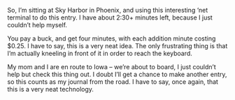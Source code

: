 So, I’m sitting at Sky Harbor in Phoenix, and using this interesting ‘net terminal to do this entry. I have about 2:30+ minutes left, because I just couldn’t help myself.

You pay a buck, and get four minutes, with each addition minute costing $0.25. I have to say, this is a very neat idea. The only frustrating thing is that I’m actually kneeling in front of it in order to reach the keyboard.

My mom and I are en route to Iowa – we’re about to board, I just couldn’t help but check this thing out. I doubt I’ll get a chance to make another entry, so this counts as my journal from the road. I have to say, once again, that this is a very neat technology.